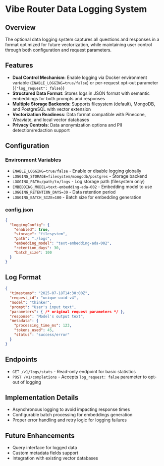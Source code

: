 

# Vibe Router Data Logging System

## Overview
The optional data logging system captures all questions and responses in a format optimized for future vectorization, while maintaining user control through both configuration and request parameters.

## Features

- **Dual Control Mechanism**: Enable logging via Docker environment variable (`ENABLE_LOGGING=true/false`) or per-request opt-out parameter (`{"log_request": false}`)
- **Structured Data Format**: Stores logs in JSON format with semantic embeddings for both prompts and responses
- **Multiple Storage Backends**: Supports filesystem (default), MongoDB, and PostgreSQL with vector extension
- **Vectorization Readiness**: Data format compatible with Pinecone, Weaviate, and local vector databases
- **Privacy Controls**: Data anonymization options and PII detection/redaction support

## Configuration

### Environment Variables
- `ENABLE_LOGGING=true/false` - Enable or disable logging globally
- `LOGGING_STORAGE=filesystem/mongodb/postgres` - Storage backend
- `LOGGING_PATH=/path/to/logs` - Log storage path (filesystem only)
- `EMBEDDING_MODEL=text-embedding-ada-002` - Embedding model to use
- `LOGGING_RETENTION_DAYS=30` - Data retention period
- `LOGGING_BATCH_SIZE=100` - Batch size for embedding generation

### config.json
```json
{
  "loggingConfig": {
    "enabled": true,
    "storage": "filesystem",
    "path": "./logs",
    "embedding_model": "text-embedding-ada-002",
    "retention_days": 30,
    "batch_size": 100
  }
}
```

## Log Format

```json
{
  "timestamp": "2025-07-18T14:30:00Z",
  "request_id": "unique-uuid-v4",
  "model": "thinker",
  "prompt": "User's input text",
  "parameters": { /* original request parameters */ },
  "response": "Model's output text",
  "metadata": {
    "processing_time_ms": 123,
    "tokens_used": 45,
    "status": "success/error"
  }
}
```

## Endpoints

- `GET /v1/logs/stats` - Read-only endpoint for basic statistics
- `POST /v1/completions` - Accepts `log_request: false` parameter to opt-out of logging

## Implementation Details

- Asynchronous logging to avoid impacting response times
- Configurable batch processing for embeddings generation
- Proper error handling and retry logic for logging failures

## Future Enhancements

- Query interface for logged data
- Custom metadata fields support
- Integration with existing vector databases

